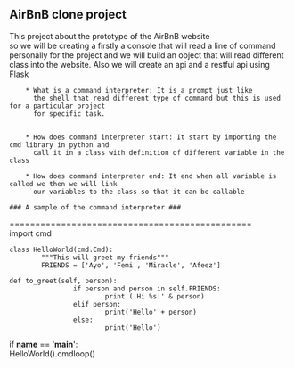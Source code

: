 ## AirBnB clone project ##

This project about the prototype of the AirBnB website                                                                                  
so we will be creating a firstly a console that will read a line of command                                                             
personally for the project and we will build an object that will read different                                                         
class into the website. Also we will create an api and a restful api using Flask                                                       


        * What is a command interpreter: It is a prompt just like                                                                       
          the shell that read different type of command but this is used for a particular project                                       
          for specific task.                                                                                                            

                                                                                                                                       
        * How does command interpreter start: It start by importing the cmd library in python and                                       
          call it in a class with definition of different variable in the class                                                         
                                                                                                                                        
        * How does command interpreter end: It end when all variable is called we then we will link                                     
          our variables to the class so that it can be callable                                                                         
                                                                                                                                        ### A sample of the command interpreter ###                                                                                          
===============================================                                            
	import cmd                                                                                                                              
                                                                                                                                        
	class HelloWorld(cmd.Cmd):                                                                                                              
        	"""This will greet my friends"""                                                                                                
        	FRIENDS = ['Ayo', 'Femi', 'Miracle', 'Afeez']                                                                                  
                                                                                                                                                	def to_greet(self, person):                                                                                                     
                	if person and person in self.FRIENDS:                                                                                   
                        	print ('Hi %s!' & person)                                                                                       
                	elif person:                                                                                                            
                        	print('Hello' + person)                                                                                         
                	else:                                                                                                                   
                        	print('Hello')                                                                                                  

                                                                                                                                        
if __name__ == '__main__':                                                                                                              
        HelloWorld().cmdloop()
